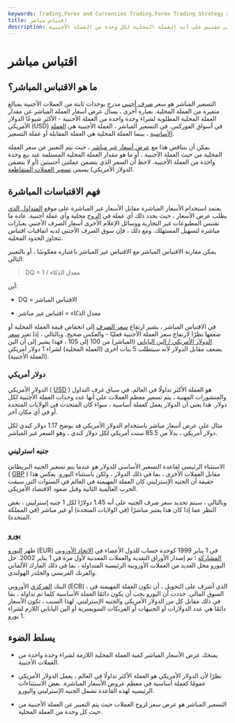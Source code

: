 ```yaml
---
keywords: Trading,Forex and Currencies Trading,Forex Trading Strategy and Education,Strategy and Education
title: اقتباس مباشر
description: التسعير المباشر هو سعر صرف أجنبي مقتبس على أنه العملة المحلية لكل وحدة من العملة الأجنبية.
---
```


# اقتباس مباشر
## ما هو الاقتباس المباشر؟

التسعير المباشر هو سعر [صرف أجنبي](/foreign-exchange) مدرج بوحدات ثابتة من العملات الأجنبية بمبالغ متغيرة من العملة المحلية. بعبارة أخرى ، يسأل عرض أسعار العملة المباشر عن مقدار العملة المحلية المطلوبة لشراء وحدة واحدة من العملة الأجنبية - الأكثر شيوعًا الدولار الأمريكي (USD) في أسواق الفوركس. في التسعير المباشر ، العملة الأجنبية هي [العملة الأساسية](/basecurrency) ، بينما العملة المحلية هي العملة المقابلة أو عملة التسعير.

يمكن أن يتناقض هذا مع [عرض أسعار غير مباشر](/indirectquote) ، حيث يتم التعبير عن سعر العملة المحلية من حيث العملة الأجنبية ، أو ما هو مقدار العملة المحلية المستلمة عند بيع وحدة واحدة من العملة الأجنبية. لاحظ أن السعر الذي يتضمن عملتين أجنبيتين (أو لا يتضمن الدولار الأمريكي) يسمى [تسعير العملات المتقاطعة](/crosscurrency).

## فهم الاقتباسات المباشرة

يعتمد استخدام الأسعار المباشرة مقابل الأسعار غير المباشرة على موقع [المتداول الذي](/trader) يطلب عرض الأسعار ، حيث يحدد ذلك أي عملة في [الزوج](/currencypair) محلية وأي عملة أجنبية. عادة ما تقتبس المطبوعات غير التجارية ووسائل الإعلام الأخرى أسعار الصرف الأجنبي بعبارات مباشرة لتسهيل المستهلك. ومع ذلك ، فإن سوق الصرف الأجنبي لديه اتفاقيات اقتباس تتجاوز الحدود المحلية.

يمكن مقارنة الاقتباس المباشر مع الاقتباس غير المباشر باعتباره معكوسًا ، أو بالتعبير التالي:

>

> DQ = 1 / معدل الذكاء

>

أين:

- DQ = الاقتباس المباشر

- معدل الذكاء = اقتباس غير مباشر

في الاقتباس المباشر ، يشير ارتفاع [سعر الصرف](/exchangerate) إلى انخفاض قيمة العملة المحلية أو ضعفها نظرًا لارتفاع سعر العملة الأجنبية فعليًا - والعكس صحيح. وبالتالي ، إذا تغير [سعر الدولار الأمريكي / الين الياباني](/usd-jpy-us-dollar-japanese-yen-currency-pair) (المباشر) من 100 إلى 105 ، فهذا يشير إلى أن الين يضعف مقابل الدولار لأنه سيتطلب 5 ينات أخرى (العملة المحلية) لشراء 1 دولار أمريكي (العملة الأجنبية).

### دولار أمريكي

الدولار الأمريكي ( [USD](/usd) ) هو العملة الأكثر تداولًا في العالم. في سياق غرف التداول والمنشورات المهنية ، يتم تسعير معظم العملات على أنها عدد وحدات العملة الأجنبية لكل دولار. هذا يعني أن الدولار يعمل كعملة أساسية ، سواء كان المتحدث في الولايات المتحدة أو في أي مكان آخر.

مثال على عرض أسعار مباشر باستخدام الدولار الأمريكي قد يوضح 1.17 دولار كندي لكل دولار أمريكي ، بدلاً من 85.5 سنت أمريكي لكل دولار كندي ، وهو السعر غير المباشر.

### جنيه استرليني

الاستثناء الرئيسي لقاعدة التسعير الأساسي للدولار هو عندما يتم تسعير الجنيه البريطاني ( [GBP](/gbp) ) مقابل العملات الأخرى ، بما في ذلك الدولار ، ولكن باستثناء اليورو. يعكس هذا حقيقة أن الجنيه الإسترليني كان العملة المهيمنة في العالم في السنوات التي سبقت الحرب العالمية الثانية وقبل صعود الاقتصاد الأمريكي.

وبالتالي ، سيتم تحديد سعر صرف الجنيه على أنه 1.45 دولارًا لكل 1 جنيه إسترليني ، بغض النظر عما إذا كان هذا يعتبر مباشرًا (في الولايات المتحدة) أو غير مباشر (في المملكة المتحدة).

### يورو

ظهر [اليورو](/euro) (EUR) في 1 يناير 1999 كوحدة حساب للدول الأعضاء في [الاتحاد الأوروبي المشاركة](/europeanunion) ؛ تم إصدار الأوراق النقدية والعملات المعدنية لأول مرة في 1 يناير 2002. حل اليورو محل العديد من العملات الأوروبية الرئيسية المتداولة ، بما في ذلك المارك الألماني والفرنك الفرنسي والجلدر الهولندي.

البنك [المركزي](/europeancentralbank) الأوروبي (ECB) ، الذي أشرف على التحويل ، أن تكون العملة المهيمنة في السوق المالي. حددت أن اليورو يجب أن يكون دائمًا العملة الأساسية كلما تم تداوله ، بما في ذلك مقابل كل من الدولار الأمريكي والجنيه الإسترليني. لهذا السبب ، تكون الأسعار دائمًا هي عدد الدولارات أو الجنيهات أو الفرنكات السويسرية أو الين الياباني اللازم لشراء 1 يورو.

## يسلط الضوء

- يمنحك عرض الأسعار المباشر كمية العملة المحلية اللازمة لشراء وحدة واحدة من العملات الأجنبية.

- نظرًا لأن الدولار الأمريكي هو العملة الأكثر تداولًا في العالم ، يعمل الدولار الأمريكي عمومًا كعملة أساسية في معظم عروض الأسعار المباشرة. بعض الاستثناءات الرئيسية لهذه القاعدة تشمل الجنيه الإسترليني واليورو.

- التسعير المباشر هو عرض سعر لزوج العملات حيث يتم التعبير عن العملة الأجنبية من حيث كل وحدة من العملة المحلية.

